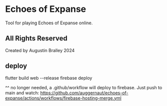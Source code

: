 # Echoes of Expanse
Tool for playing Echoes of Expanse online.

## All Rights Reserved
Created by Augustin Bralley 2024

## deploy
flutter build web --release
firebase deploy

^^ no longer needed, a .github/workflow will deploy to firebase. Just push to main and watch:
https://github.com/auggernaut/echoes-of-expanse/actions/workflows/firebase-hosting-merge.yml
